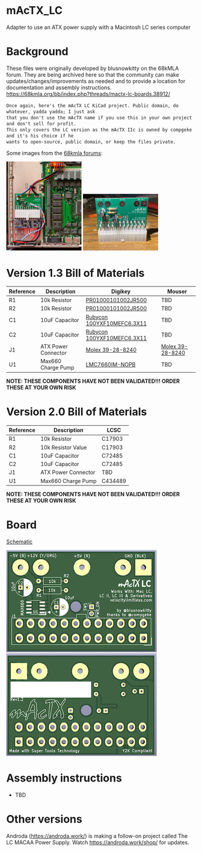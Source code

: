 # mAcTX_LC
Adapter to use an ATX power supply with a Macintosh LC series computer

# Background
These files were originally developed by blusnowkitty on the 68kMLA forum. They are being archived here so that the community can make updates/changes/improvements as needed and to provide a location for documentation and assembly instructions.
https://68kmla.org/bb/index.php?threads/mactx-lc-boards.38912/

```
Once again, here's the mAcTX LC KiCad project. Public domain, do whatever, yadda yadda; I just ask 
that you don't use the mAcTX name if you use this in your own project and don't sell for profit. 
This only covers the LC version as the mAcTX IIc is owned by compgeke and it's his choice if he
wants to open-source, public domain, or keep the files private.
```

Some images from the [68kmla forums](https://68kmla.org/bb/index.php?threads/mactx-atx-to-classic-macs.34492):

<a href="/doc/DSC_9886.jpeg"><img src="/doc/DSC_9886.jpeg" width="200"/></a>
<a href="/doc/IMG_4714.jpeg"><img src="/doc/IMG_4714.jpeg" width="200"/></a>

# Version 1.3 Bill of Materials

| Reference | Description         | Digikey | Mouser  |
| --------- | ------------------- |--------- | ------- |
| R1        | 10k Resistor | [PR01000101002JR500](https://www.digikey.com/en/products/detail/vishay-beyschlag-draloric-bc-components/PR01000101002JR500/595971)   |  TBD  |
| R2        | 10k Resistor | [PR01000101002JR500](https://www.digikey.com/en/products/detail/vishay-beyschlag-draloric-bc-components/PR01000101002JR500/595971)   |  TBD  |
| C1        | 10uF Capacitor      | [Rubycon 100YXF10MEFC6.3X11](https://www.digikey.com/en/products/detail/rubycon/100YXF10MEFC6-3X11/3563099)   |  TBD  |
| C2        | 10uF Capacitor      |  [Rubycon 100YXF10MEFC6.3X11](https://www.digikey.com/en/products/detail/rubycon/100YXF10MEFC6-3X11/3563099)   |  TBD  |
| J1        | ATX Power Connector |  [Molex 39-28-8240](https://www.digikey.com/en/products/detail/molex/0039288240/930307?s=N4IgTCBcDaIKwGYAcBaBBOFZVLAFgAYQBdAXyA)| [Molex 39-28-8240](https://www.mouser.com/ProductDetail/538-39-28-8240) |
| U1        | Max660 Charge Pump  |  [LMC7660IM-NOPB](https://www.digikey.com/en/products/detail/texas-instruments/LMC7660IM-NOPB/308019)|  TBD  |

**NOTE: THESE COMPONENTS HAVE NOT BEEN VALIDATED!!! ORDER THESE AT YOUR OWN RISK**

# Version 2.0 Bill of Materials

| Reference | Description         | LCSC |
| --------- | ------------------- |--------- |
| R1        | 10k Resistor | C17903  |
| R2        | 10k Resistor Value| C17903  |
| C1        | 10uF Capacitor      |  C72485 |
| C2        | 10uF Capacitor      |  C72485 |
| J1        | ATX Power Connector |  TBD |
| U1        | Max660 Charge Pump  |  C434489 |


**NOTE: THESE COMPONENTS HAVE NOT BEEN VALIDATED!!! ORDER THESE AT YOUR OWN RISK**


# Board
[Schematic](https://github.com/akuker/mAcTX_LC/blob/main/KiCad/mactxlc_sch.pdf)

![mAcTX LC Top Image](/doc/mAcTX_LC_top.png)
![mAcTX LC Bottom Image](/doc/mAcTX_LC_bottom.png)

# Assembly instructions

* TBD

# Other versions

Androda (https://androda.work/) is making a follow-on project called The LC MACAA Power Supply. Watch https://androda.work/shop/ for updates.

